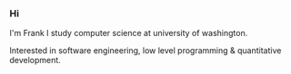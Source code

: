### Hi

I'm Frank I study computer science at university of washington.

Interested in software engineering, low level programming & quantitative development.
